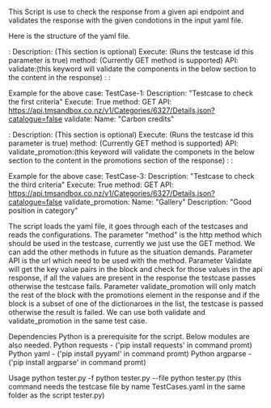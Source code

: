 This Script is use to check the response from a given api endpoint and validates the response with the given condotions in the input yaml file. 

Here is the structure of the yaml file.

<Name of the testcase>:
  Description: <Enter the description for the testcase>(This section is optional)
  Execute: <True or False> (Runs the testcase id this parameter is true)
  method: <method used in the testcase>(Currently GET method is supported)
  API: <api endpoint to test> 
  validate:(this keyword will validate the components in the below section to the content in the response)
    <key1>: <value1>
    <key2>: <value2> 

Example for the above case:
TestCase-1:
  Description: "Testcase to check the first criteria"
  Execute: True
  method: GET
  API: https://api.tmsandbox.co.nz/v1/Categories/6327/Details.json?catalogue=false 
  validate:
    Name: "Carbon credits"

<Name of the testcase>:
  Description: <Enter the description for the testcase>(This section is optional)
  Execute: <True or False> (Runs the testcase id this parameter is true)
  method: <method used in the testcase>(Currently GET method is supported)
  API: <api endpoint to test> 
  validate_promotion:(this keyword will validate the componets in the below section to the content in the promotions section of the response)
    <key1>: <value1>
    <key2>: <value2> 

Example for the above case:
TestCase-3:
  Description: "Testcase to check the third criteria"
  Execute: True
  method: GET
  API: https://api.tmsandbox.co.nz/v1/Categories/6327/Details.json?catalogue=false 
  validate_promotion:
    Name: "Gallery"
    Description: "Good position in category"

The script loads the yaml file, it goes through each of the testcases and reads the configurations. The parameter "method" is the http method which should be used in the testcase, currently we just use the GET method. We can add the other methods in future as the situation demands. Parameter API is the url which need to be used with the method. Parameter Validate will get the key value pairs in the block and check for those values in the api response, if all the values are present in the response the testcase passes otherwise the testcase fails. Parameter validate_promotion will only match the rest of the block with the promotions element in the response and if the block is a subset of one of the dictionaroes in the list, the testcase is passed otherwise the result is failed. We can use both validate and validate_promotion in the same test case. 


Dependencies
 Python is a prerequisite for the script. Below modules are also needed.
 Python requests - ('pip install requests' in command promt)
 Python yaml - ('pip install pyyaml' in command promt)
 Python argparse - ('pip install argparse' in command promt)

Usage
python tester.py -f <path-to-testcase-file>
python tester.py --file <path-to-testcase-file>
python tester.py (this command needs the testcase file by name TestCases.yaml in the same folder as the script tester.py)

